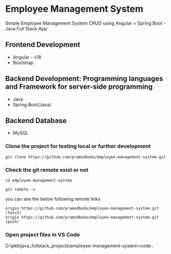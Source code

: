 # Employee Management System

Simple Employee Management System CRUD using Angular + Spring Boot - Java Full Stack App

## Frontend Development

- Angular - v18
- Bootstrap

## Backend Development: Programming languages and Framework for server-side programming

- Java
- Spring Boot(Java)

## Backend Database

- MySQL

### Clone the project for testing local or further development

`git clone https://github.com/pramodboda/employee-management-system.git`

### Check the git remote exist or not

`cd employee-management-system`

`git remote -v`

you can see the below following remote links

```git
origin https://github.com/pramodboda/employee-management-system.git (fetch)
origin https://github.com/pramodboda/employee-management-system.git (push)
```

### Open project files in VS Code

D:\pkb\java_fullstack_projects\employee-management-system>code .
